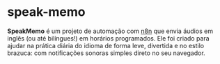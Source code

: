 # speak-memo
**SpeakMemo** é um projeto de automação com [n8n](https://n8n.io) que envia áudios em inglês (ou até bilíngues!) em horários programados. Ele foi criado para ajudar na prática diária do idioma de forma leve, divertida e no estilo brazuca: com notificações sonoras simples direto no seu navegador.

